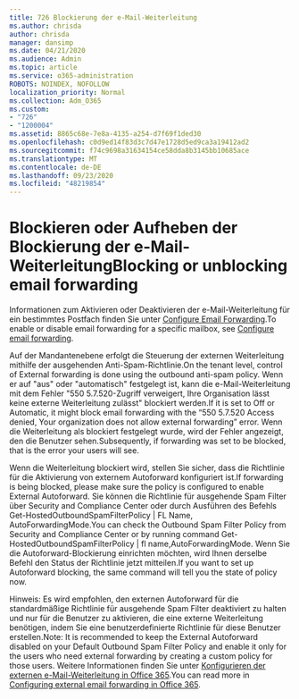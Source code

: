 ```yaml
---
title: 726 Blockierung der e-Mail-Weiterleitung
ms.author: chrisda
author: chrisda
manager: dansimp
ms.date: 04/21/2020
ms.audience: Admin
ms.topic: article
ms.service: o365-administration
ROBOTS: NOINDEX, NOFOLLOW
localization_priority: Normal
ms.collection: Adm_O365
ms.custom:
- "726"
- "1200004"
ms.assetid: 8865c68e-7e8a-4135-a254-d7f69f1ded30
ms.openlocfilehash: c0d9ed14f83d3c7d47e1728d5ed9ca3a19412ad2
ms.sourcegitcommit: f74c9698a31634154ce58dda8b3145bb10685ace
ms.translationtype: MT
ms.contentlocale: de-DE
ms.lasthandoff: 09/23/2020
ms.locfileid: "48219854"
---
```

# <a name="blocking-or-unblocking-email-forwarding"></a><span data-ttu-id="13f35-102">Blockieren oder Aufheben der Blockierung der e-Mail-Weiterleitung</span><span class="sxs-lookup"><span data-stu-id="13f35-102">Blocking or unblocking email forwarding</span></span>

<span data-ttu-id="13f35-103">Informationen zum Aktivieren oder Deaktivieren der e-Mail-Weiterleitung für ein bestimmtes Postfach finden Sie unter [Configure Email Forwarding](https://docs.microsoft.com/microsoft-365/admin/email/configure-email-forwarding).</span><span class="sxs-lookup"><span data-stu-id="13f35-103">To enable or disable email forwarding for a specific mailbox, see [Configure email forwarding](https://docs.microsoft.com/microsoft-365/admin/email/configure-email-forwarding).</span></span>

<span data-ttu-id="13f35-104">Auf der Mandantenebene erfolgt die Steuerung der externen Weiterleitung mithilfe der ausgehenden Anti-Spam-Richtlinie.</span><span class="sxs-lookup"><span data-stu-id="13f35-104">On the tenant level, control of External forwarding is done using the outbound anti-spam policy.</span></span> <span data-ttu-id="13f35-105">Wenn er auf "aus" oder "automatisch" festgelegt ist, kann die e-Mail-Weiterleitung mit dem Fehler "550 5.7.520-Zugriff verweigert, Ihre Organisation lässt keine externe Weiterleitung zulässt" blockiert werden.</span><span class="sxs-lookup"><span data-stu-id="13f35-105">If it is set to Off or Automatic, it might block email forwarding with the “550 5.7.520 Access denied, Your organization does not allow external forwarding” error.</span></span> <span data-ttu-id="13f35-106">Wenn die Weiterleitung als blockiert festgelegt wurde, wird der Fehler angezeigt, den die Benutzer sehen.</span><span class="sxs-lookup"><span data-stu-id="13f35-106">Subsequently, if forwarding was set to be blocked, that is the error your users will see.</span></span>

<span data-ttu-id="13f35-107">Wenn die Weiterleitung blockiert wird, stellen Sie sicher, dass die Richtlinie für die Aktivierung von externem Autoforward konfiguriert ist.</span><span class="sxs-lookup"><span data-stu-id="13f35-107">If forwarding is being blocked, please make sure the policy is configured to enable External Autoforward.</span></span> <span data-ttu-id="13f35-108">Sie können die Richtlinie für ausgehende Spam Filter über Security and Compliance Center oder durch Ausführen des Befehls Get-HostedOutboundSpamFilterPolicy | FL Name, AutoForwardingMode.</span><span class="sxs-lookup"><span data-stu-id="13f35-108">You can check the Outbound Spam Filter Policy from Security and Compliance Center or by running command Get-HostedOutboundSpamFilterPolicy | fl name,AutoForwardingMode.</span></span> <span data-ttu-id="13f35-109">Wenn Sie die Autoforward-Blockierung einrichten möchten, wird Ihnen derselbe Befehl den Status der Richtlinie jetzt mitteilen.</span><span class="sxs-lookup"><span data-stu-id="13f35-109">If you want to set up Autoforward blocking, the same command will tell you the state of policy now.</span></span>

<span data-ttu-id="13f35-110">Hinweis: Es wird empfohlen, den externen Autoforward für die standardmäßige Richtlinie für ausgehende Spam Filter deaktiviert zu halten und nur für die Benutzer zu aktivieren, die eine externe Weiterleitung benötigen, indem Sie eine benutzerdefinierte Richtlinie für diese Benutzer erstellen.</span><span class="sxs-lookup"><span data-stu-id="13f35-110">Note: It is recommended to keep the External Autoforward disabled on your Default Outbound Spam Filter Policy and enable it only for the users who need external forwarding by creating a custom policy for those users.</span></span> <span data-ttu-id="13f35-111">Weitere Informationen finden Sie unter [Konfigurieren der externen e-Mail-Weiterleitung in Office 365](https://docs.microsoft.com/microsoft-365/security/office-365-security/external-email-forwarding).</span><span class="sxs-lookup"><span data-stu-id="13f35-111">You can read more in [Configuring external email forwarding in Office 365](https://docs.microsoft.com/microsoft-365/security/office-365-security/external-email-forwarding).</span></span>